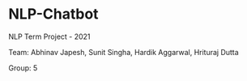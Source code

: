 # NLP-Chatbot
NLP Term Project - 2021

Team: Abhinav Japesh, Sunit Singha, Hardik Aggarwal, Hrituraj Dutta

Group: 5

